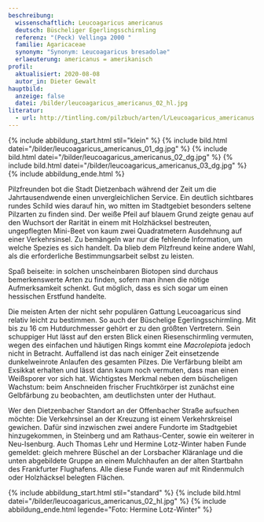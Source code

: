 ```yaml
---
beschreibung:
  wissenschaftlich: Leucoagaricus americanus
  deutsch: Büscheliger Egerlingsschirmling
  referenz: "(Peck) Vellinga 2000 "
  familie: Agaricaceae
  synonym: "Synonym: Leucoagaricus bresadolae"
  erlaeuterung: americanus = amerikanisch
profil:
  aktualisiert: 2020-08-08
  autor_in: Dieter Gewalt
hauptbild:
  anzeige: false
  datei: /bilder/leucoagaricus_americanus_02_hl.jpg
literatur:
  - url: http://tintling.com/pilzbuch/arten/l/Leucoagaricus_americanus
---
```

{% include abbildung_start.html stil="klein" %}
{% include bild.html datei="/bilder/leucoagaricus_americanus_01_dg.jpg" %}
{% include bild.html datei="/bilder/leucoagaricus_americanus_02_dg.jpg" %}
{% include bild.html datei="/bilder/leucoagaricus_americanus_03_dg.jpg" %}
{% include abbildung_ende.html %}

Pilzfreunden bot die Stadt Dietzenbach während der Zeit um die Jahrtausendwende einen unvergleichlichen Service. Ein deutlich sichtbares rundes Schild wies darauf hin, wo mitten im Stadtgebiet besonders seltene Pilzarten zu finden sind. Der weiße Pfeil auf blauem Grund zeigte genau auf den Wuchsort der Rarität in einem mit Holzhäcksel bestreuten, ungepflegten Mini-Beet von kaum zwei Quadratmetern Ausdehnung auf einer Verkehrsinsel. Zu bemängeln war nur die fehlende Information, um welche Spezies es sich handelt. Da blieb dem Pilzfreund keine andere Wahl, als die erforderliche Bestimmungsarbeit selbst zu leisten.

Spaß beiseite: in solchen unscheinbaren Biotopen sind durchaus bemerkenswerte Arten zu finden, sofern man ihnen die nötige Aufmerksamkeit schenkt. Gut möglich, dass es sich sogar um einen hessischen Erstfund handelte.

Die meisten Arten der nicht sehr populären Gattung Leucoagaricus sind relativ leicht zu bestimmen. So auch der Büschelige Egerlingsschirmling. Mit bis zu 16 cm Hutdurchmesser gehört er zu den größten Vertretern. Sein schuppiger Hut lässt auf den ersten Blick einen Riesenschirmling vermuten, wegen des einfachen und häutigen Rings kommt eine *Macrolepiot*a jedoch nicht in Betracht. Auffallend ist das nach einiger Zeit einsetzende dunkelweinrote Anlaufen des gesamten Pilzes. Die Verfärbung bleibt am Exsikkat erhalten und lässt dann kaum noch vermuten, dass man einen Weißsporer vor sich hat. Wichtigstes Merkmal neben dem büscheligen Wachstum: beim Anschneiden frischer Fruchtkörper ist zunächst eine Gelbfärbung zu beobachten, am deutlichsten unter der Huthaut.


Wer den Dietzenbacher Standort an der Offenbacher Straße aufsuchen möchte: Die Verkehrsinsel an der Kreuzung ist einem Verkehrskreisel gewichen. Dafür sind inzwischen zwei andere Fundorte im Stadtgebiet hinzugekommen, in Steinberg und am Rathaus-Center, sowie ein weiterer in Neu-Isenburg. Auch Thomas Lehr und Hermine Lotz-Winter haben Funde gemeldet: gleich mehrere Büschel an der Lorsbacher Kläranlage und die unten abgebildete Gruppe an einem Mulchhaufen an der alten Startbahn des Frankfurter Flughafens. Alle diese Funde waren auf mit Rindenmulch oder Holzhäcksel belegten Flächen.

{% include abbildung_start.html stil="standard" %}
{% include bild.html datei="/bilder/leucoagaricus_americanus_02_hl.jpg" %}
{% include abbildung_ende.html legende="Foto: Hermine Lotz-Winter" %}